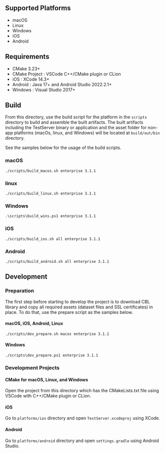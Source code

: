 ## Supported Platforms

* macOS
* Linux
* Windows
* iOS
* Android 

## Requirements

* CMake 3.23+
* CMake Project : VSCode C++/CMake plugin or CLion
* iOS : XCode 14.3+
* Android : Java 17+ and Android Studio 2022.2.1+
* Windows : Visual Studio 2017+

## Build

From this directory, use the build script for the platform in the `scripts` directory to build and assemble the 
built artifacts. The built artifacts including the TestServer binary or application and the asset folder 
for non-app platforms (macOs, linux, and Windows) will be located at `build/out/bin` directory. 

See the samples below for the usage of the build scripts.

### macOS

```
./scripts/build_macos.sh enterprise 3.1.1
```

### linux

```
./scripts/build_linux.sh enterprise 3.1.1
```

### Windows

```
.\scripts\build_wins.ps1 enterprise 3.1.1
```

### iOS

```
./scripts/build_ios.sh all enterprise 3.1.1
```

### Android

```
./scripts/build_android.sh all enterprise 3.1.1
```

## Development

### Preparation

The first step before starting to develop the project is to download CBL library and copy all required
assets (dataset files and SSL certificates) in place. To do that, use the prepare script as the 
samples below.

#### macOS, iOS, Android, Linux

```
./scripts/dev_prepare.sh macos enterprise 3.1.1
```

#### Windows

```
./scripts\dev_prepare.ps1 enterprise 3.1.1
```

### Development Projects

#### CMake for macOS, Linux, and Windows

Open the project from this directory which has the CMakeLists.txt file using VSCode with C++/CMake plugin or CLion.

#### iOS

Go to `platforms/ios` directory and open `TestServer.xcodeproj` using XCode.

#### Android

Go to `platforms/android` directory and open `settings.gradle` using Android Studio.
